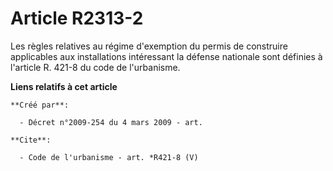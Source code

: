 # Article R2313-2

Les règles relatives au régime d'exemption du permis de construire applicables aux installations intéressant la défense
nationale sont définies à l'article R. 421-8 du code de l'urbanisme.

**Liens relatifs à cet article**

	**Créé par**:

	  - Décret n°2009-254 du 4 mars 2009 - art.

	**Cite**:

	  - Code de l'urbanisme - art. *R421-8 (V)
